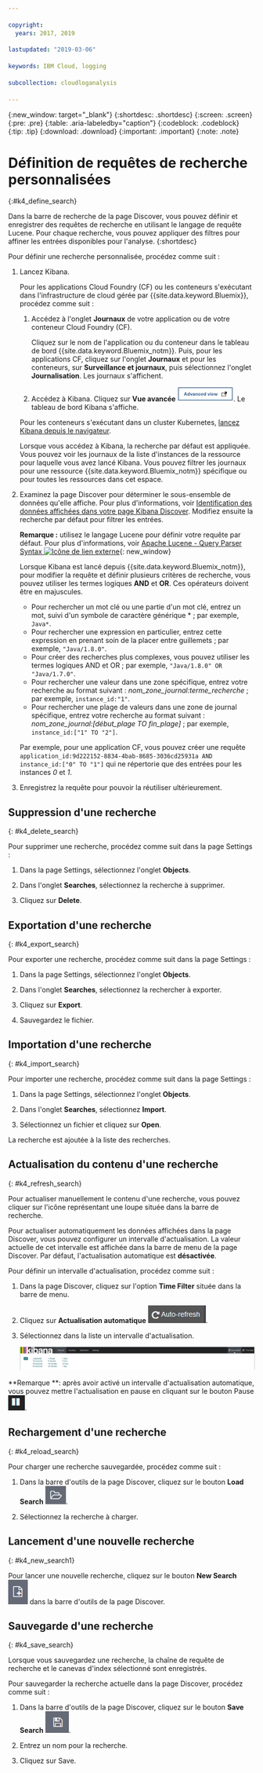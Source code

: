 ```yaml
---

copyright:
  years: 2017, 2019

lastupdated: "2019-03-06"

keywords: IBM Cloud, logging

subcollection: cloudloganalysis

---
```


{:new_window: target="_blank"}
{:shortdesc: .shortdesc}
{:screen: .screen}
{:pre: .pre}
{:table: .aria-labeledby="caption"}
{:codeblock: .codeblock}
{:tip: .tip}
{:download: .download}
{:important: .important}
{:note: .note}

# Définition de requêtes de recherche personnalisées
{:#k4_define_search}

Dans la barre de recherche de la page Discover,  vous pouvez définir et enregistrer des requêtes de recherche en utilisant le langage de requête Lucene. Pour chaque recherche, vous pouvez appliquer des filtres pour affiner les entrées disponibles pour l'analyse.
{:shortdesc}

Pour définir une recherche personnalisée, procédez comme suit :

1. Lancez Kibana.

    Pour les applications Cloud Foundry (CF) ou les conteneurs s'exécutant dans l'infrastructure de cloud gérée par {{site.data.keyword.Bluemix}}, procédez comme suit :
    
    1. Accédez à l'onglet **Journaux** de votre application ou de votre conteneur Cloud Foundry (CF). 

        Cliquez sur le nom de l'application ou du conteneur dans le tableau de bord {{site.data.keyword.Bluemix_notm}}. Puis, pour les applications CF, cliquez sur l'onglet **Journaux** et pour les conteneurs, sur **Surveillance et journaux**, puis sélectionnez l'onglet **Journalisation**. Les journaux s'affichent.

    2. Accédez à Kibana. Cliquez sur **Vue avancée** ![Lien Vue avancée](images/logging_advanced_view.jpg "Lien Vue avancée"). Le tableau de bord Kibana s'affiche.
    
    Pour les conteneurs s'exécutant dans un cluster Kubernetes, [lancez Kibana depuis le navigateur](/docs/services/CloudLogAnalysis/kibana4/k4_launch.html#launch_Kibana_from_browser1). 
    
    Lorsque vous accédez à Kibana, la recherche par défaut est appliquée. Vous pouvez voir les journaux de la liste d'instances de la ressource pour laquelle vous avez lancé Kibana. Vous pouvez filtrer les journaux pour une ressource {{site.data.keyword.Bluemix_notm}} spécifique ou pour toutes les ressources dans cet espace.

2. Examinez la page Discover pour déterminer le sous-ensemble de données qu'elle affiche. Pour plus d'informations, voir  [Identification des données affichées dans votre page Kibana Discover](/docs/services/CloudLogAnalysis/kibana4/logging_kibana_analize_logs_interactively.html#k4_identify_data). Modifiez ensuite la recherche par défaut pour filtrer les entrées.

    **Remarque :** utilisez le langage Lucene pour définir votre requête par défaut. Pour plus d'informations, voir [Apache Lucene - Query Parser Syntax  ![Icône de lien externe](../../../icons/launch-glyph.svg "Icône de lien externe")](https://lucene.apache.org/core/2_9_4/queryparsersyntax.html){: new_window}
    
    Lorsque Kibana est lancé depuis {{site.data.keyword.Bluemix_notm}}, pour modifier la requête et définir plusieurs critères de recherche, vous pouvez utiliser les termes logiques **AND** et **OR**. Ces opérateurs doivent être en majuscules.    
    
    * Pour rechercher un mot clé ou une partie d'un mot clé, entrez un mot, suivi d'un symbole de caractère générique \* ; par exemple, `Java*`. 
    * Pour rechercher une expression en particulier, entrez cette expression en prenant soin de la placer entre guillemets ; par exemple, `"Java/1.8.0"`.
    * Pour créer des recherches plus complexes, vous pouvez utiliser les termes logiques AND et OR ; par exemple, `"Java/1.8.0" OR "Java/1.7.0"`.
    * Pour rechercher une valeur dans une zone spécifique, entrez votre recherche au format suivant : *nom_zone_journal:terme_recherche* ; par exemple, `instance_id:"1"`.
    * Pour rechercher une plage de valeurs dans une zone de journal spécifique, entrez votre recherche au format suivant : *nom_zone_journal:[début_plage TO fin_plage]* ; par exemple, `instance_id:["1" TO "2"]`.

     Par exemple, pour une application CF, vous pouvez créer une requête `application_id:9d222152-8834-4bab-8685-3036cd25931a AND instance_id:["0" TO "1"]` qui ne répertorie que des entrées pour les instances *0* et *1*. 

3. Enregistrez la requête pour pouvoir la réutiliser ultérieurement. 




## Suppression d'une recherche
{: #k4_delete_search}

Pour supprimer une recherche, procédez comme suit dans la page Settings :

1. Dans la page Settings, sélectionnez l'onglet **Objects**.

2. Dans l'onglet **Searches**, sélectionnez la recherche à supprimer.

3. Cliquez sur **Delete**.


## Exportation d'une recherche
{: #k4_export_search}

Pour exporter une recherche, procédez comme suit dans la page Settings :

1. Dans la page Settings, sélectionnez l'onglet **Objects**.

2. Dans l'onglet **Searches**, sélectionnez la rechercher à exporter.

3. Cliquez sur **Export**.

4. Sauvegardez le fichier.

 
## Importation d'une recherche
{: #k4_import_search}

Pour importer une recherche, procédez comme suit dans la page Settings :

1. Dans la page Settings, sélectionnez l'onglet **Objects**.

2. Dans l'onglet **Searches**, sélectionnez **Import**.

3. Sélectionnez un fichier et cliquez sur **Open**.

La recherche est ajoutée à la liste des recherches.

## Actualisation du contenu d'une recherche
{: #k4_refresh_search}

Pour actualiser manuellement le contenu d'une recherche, vous pouvez cliquer sur l'icône représentant une loupe située dans la barre de recherche. 

Pour actualiser automatiquement les données affichées dans la page Discover, vous pouvez configurer un intervalle d'actualisation. La valeur actuelle de cet intervalle est affichée dans la barre de menu de la page Discover. Par défaut, l'actualisation automatique est **désactivée**.

Pour définir un intervalle d'actualisation, procédez comme suit :

1. Dans la page Discover, cliquez sur l'option **Time Filter** située dans la barre de menu.

2. Cliquez sur **Actualisation automatique** ![Actualisation automatique](images/k4_auto_refresh_icon.jpg "Actualisation automatique").

3. Sélectionnez dans la liste un intervalle d'actualisation. 

    ![Options d'intervalle d'actualisation](images/k4_change_autorefresh.jpg "Options d'intervalle d'actualisation")


**Remarque **: après avoir activé un intervalle d'actualisation automatique, vous pouvez mettre l'actualisation en pause en cliquant sur le bouton Pause ![Pause](images/k4_auto_refresh_pause_icon.jpg "Pause").


## Rechargement d'une recherche
{: #k4_reload_search}

Pour charger une recherche sauvegardée, procédez comme suit :

1. Dans la barre d'outils de la page Discover, cliquez sur le bouton **Load Search** ![Charger une recherche](images/k4_load_icon.jpg "Charger une recherche").

2. Sélectionnez la recherche à charger. 

## Lancement d'une nouvelle recherche
{: #k4_new_search1}

Pour lancer une nouvelle recherche, cliquez sur le bouton **New Search** ![Nouvelle recherche](images/k4_new_search_icon.jpg "Nouvelle recherche") dans la barre d'outils de la page Discover.

## Sauvegarde d'une recherche 
{: #k4_save_search}

Lorsque vous sauvegardez une recherche, la chaîne de requête de recherche et le canevas d'index sélectionné sont enregistrés.

Pour sauvegarder la recherche actuelle dans la page Discover, procédez comme suit :

1. Dans la barre d'outils de la page Discover, cliquez sur le bouton **Save Search** ![Sauvegarder la recherche](images/k4_save_search_icon.jpg "Sauvegarder la recherche").

2. Entrez un nom pour la recherche.

3. Cliquez sur Save. 
